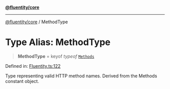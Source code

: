 [**@fluentity/core**](../README.md)

***

[@fluentity/core](../globals.md) / MethodType

# Type Alias: MethodType

> **MethodType** = keyof *typeof* [`Methods`](../variables/Methods.md)

Defined in: [Fluentity.ts:122](https://github.com/cedricpierre/fluentity-core/blob/1c364020d2341e3801d6ebe12eec8c5b526f53e0/src/Fluentity.ts#L122)

Type representing valid HTTP method names.
Derived from the Methods constant object.
